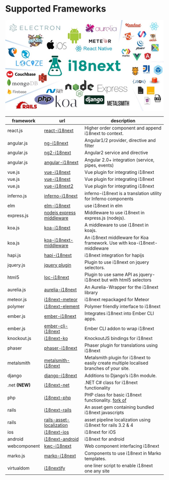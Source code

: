 # Supported Frameworks

![](../.gitbook/assets/i18next-ecosystem.jpg)

| framework | url | description |
| --- | --- | --- |
| react.js | [react-i18next](https://github.com/i18next/react-i18next) | Higher order component and append i18next to context. |
| angular.js | [ng-i18next](https://github.com/i18next/ng-i18next) | Angular1/2 provider, directive and filter |
| angular.js | [ng2-i18next](https://github.com/actimeo/ng2-i18next) | Angular2 service and directive |
| angular.js | [angular-i18next](https://github.com/Romanchuk/angular-i18next) | Angular 2.0+ integration \(service, pipes, events\) |
| vue.js | [vue-i18next](https://github.com/rse/vue-i18next) | Vue plugin for integrating i18next |
| vue.js | [vue-i18next](https://github.com/panter/vue-i18next) | Vue plugin for integrating i18next |
| vue.js | [vue-i18next2](https://github.com/bluelovers/vue-i18next2) | Vue plugin for integrating i18next |
| inferno.js | [inferno-i18next](https://www.npmjs.com/package/inferno-i18next) | inferno-i18next is a translation utility for Inferno components |
| elm | [elm-i18next](https://github.com/ChristophP/elm-i18next) | use i18next in elm |
| express.js | [nodejs express middleware](https://github.com/i18next/i18next-express-middleware) | Middleware to use i18next in express.js \(nodejs\). |
| koa.js | [koa-i18next](https://github.com/sunfuze/koa-i18next) | A middleware to use i18next in koajs. |
| koa.js | [koa-i18next-middleware](https://github.com/lxzxl/koa-i18next-middleware) | An i18next middleware for Koa framework. Use with koa-i18next-middleware |
| hapi.js | [hapi-i18next](https://github.com/kenkouot/hapi-i18next) | i18next integration for hapijs |
| jquery.js | [jquery plugin](https://github.com/i18next/jquery-i18next) | Plugin to use i18next on jquery selectors. |
| html5 | [loc-i18next](https://github.com/mthh/loc-i18next) | Plugin to use same API as jquery-i18next but with html5 selectors |
| aurelia.js | [aurelia-i18next](https://github.com/aurelia/i18n) | An Aurelia-Wrapper for the i18next library |
| meteor.js | [i18next-meteor](https://github.com/ckir/i18next-meteor) | i18next repackaged for Meteor |
| polymer | [i18next-element](https://github.com/Polymer/i18next-element) | Polymer friendly interface to i18next |
| ember.js | [ember-i18next](https://github.com/OCTRI/ember-i18next) | Integrates i18next into Ember CLI apps. |
| ember.js | [ember-cli-i18next](https://github.com/recipher/ember-cli-i18next) | Ember CLI addon to wrap i18next |
| knockout.js | [i18next-ko](https://github.com/leMaik/i18next-ko) | KnockoutJS bindings for i18next |
| phaser | [phaser-i18next](https://github.com/orange-games/phaser-i18next) | Phaser plugin for translations using i18next |
| metalsmith | [metalsmith-i18next](https://github.com/macprog-guy/metalsmith-i18next) | Metalsmith plugin for i18next to easily create multiple localised branches of your site. |
| django | [django-i18next](http://pythonhosted.org/django-i18next/) | Additions to Django’s i18n module. |
| .net **\(NEW\)** | [i18next-net](https://github.com/leonardobaggio/i18next-net) | .NET C\# class for i18next functionality |
| php | [i18next-php](https://github.com/Acceptd/i18next-php) | PHP class for basic i18next functionality. [fork of](https://github.com/Mika-/i18next-php) |
| rails | [i18next-rails](https://github.com/roblander/i18next-rails) | An asset gem containing bundled i18next javascripts |
| rails | [rails-asset-localization](https://github.com/nicolai86/rails-asset-localization) | asset pipeline localization using i18next for rails 3.2 & 4 |
| ios | [i18next-ios](https://github.com/i18next/i18next-ios) | i18next for iOS |
| android | [i18next-android](https://github.com/i18next/i18next-android) | i18next for android |
| webcomponent | [kwc-i18next](https://github.com/successk/kwc-i18next) | Web component interfacing i18next |
| marko.js | [marko-i18next](https://github.com/gunjam/marko-i18next) | Components to use i18next in Marko templates. |
| virtualdom | [i18nextify](https://github.com/i18next/i18nextify) | one liner script to enable i18next one any site |

